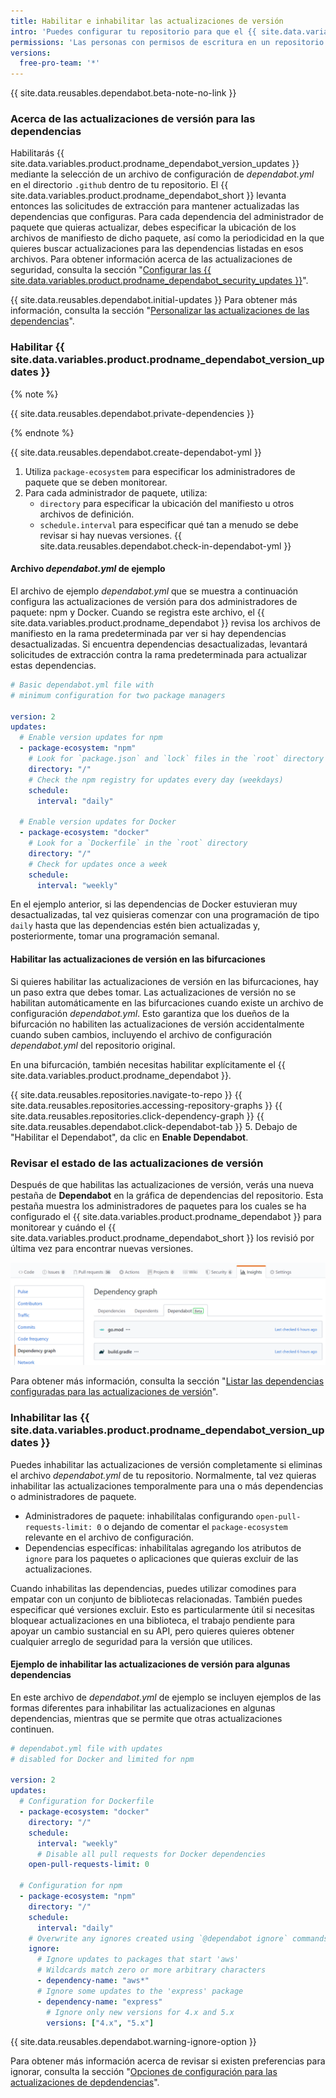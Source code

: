 ```yaml
---
title: Habilitar e inhabilitar las actualizaciones de versión
intro: 'Puedes configurar tu repositorio para que el {{ site.data.variables.product.prodname_dependabot }} actualice automáticamente los paquetes que utilizas.'
permissions: 'Las personas con permisos de escritura en un repositorio pueden habilitar o inhabilitar las {{ site.data.variables.product.prodname_dependabot_version_updates }} para el mismo.'
versions:
  free-pro-team: '*'
---
```


{{ site.data.reusables.dependabot.beta-note-no-link }}

### Acerca de las actualizaciones de versión para las dependencias

Habilitarás {{ site.data.variables.product.prodname_dependabot_version_updates }} mediante la selección de un archivo de configuración de *dependabot.yml* en el directorio `.github` dentro de tu repositorio. El {{ site.data.variables.product.prodname_dependabot_short }} levanta entonces las solicitudes de extracción para mantener actualizadas las dependencias que configuras. Para cada dependencia del administrador de paquete que quieras actualizar, debes especificar la ubicación de los archivos de manifiesto de dicho paquete, así como la periodicidad en la que quieres buscar actualizaciones para las dependencias listadas en esos archivos. Para obtener información acerca de las actualizaciones de seguridad, consulta la sección "[Configurar las {{ site.data.variables.product.prodname_dependabot_security_updates }}](/github/managing-security-vulnerabilities/configuring-github-dependabot-security-updates)".

{{ site.data.reusables.dependabot.initial-updates }} Para obtener más información, consulta la sección "[Personalizar las actualizaciones de las dependencias](/github/administering-a-repository/customizing-dependency-updates)".

### Habilitar {{ site.data.variables.product.prodname_dependabot_version_updates }}

{% note %}

{{ site.data.reusables.dependabot.private-dependencies }}

{% endnote %}

{{ site.data.reusables.dependabot.create-dependabot-yml }}
1. Utiliza `package-ecosystem` para especificar los administradores de paquete que se deben monitorear.
1. Para cada administrador de paquete, utiliza:
    - `directory` para especificar la ubicación del manifiesto u otros archivos de definición.
    - `schedule.interval` para especificar qué tan a menudo se debe revisar si hay nuevas versiones.
{{ site.data.reusables.dependabot.check-in-dependabot-yml }}

#### Archivo *dependabot.yml* de ejemplo

El archivo de ejemplo *dependabot.yml* que se muestra a continuación configura las actualizaciones de versión para dos administradores de paquete: npm y Docker. Cuando se registra este archivo, el {{ site.data.variables.product.prodname_dependabot }} revisa los archivos de manifiesto en la rama predeterminada par ver si hay dependencias desactualizadas. Si encuentra dependencias desactualizadas, levantará solicitudes de extracción contra la rama predeterminada para actualizar estas dependencias.

```yaml
# Basic dependabot.yml file with
# minimum configuration for two package managers

version: 2
updates:
  # Enable version updates for npm
  - package-ecosystem: "npm"
    # Look for `package.json` and `lock` files in the `root` directory
    directory: "/"
    # Check the npm registry for updates every day (weekdays)
    schedule:
      interval: "daily"

  # Enable version updates for Docker
  - package-ecosystem: "docker"
    # Look for a `Dockerfile` in the `root` directory
    directory: "/"
    # Check for updates once a week
    schedule:
      interval: "weekly"
```

En el ejemplo anterior, si las dependencias de Docker estuvieran muy desactualizadas, tal vez quisieras comenzar con una programación de tipo `daily` hasta que las dependencias estén bien actualizadas y, posteriormente, tomar una programación semanal.

#### Habilitar las actualizaciones de versión en las bifurcaciones

Si quieres habilitar las actualizaciones de versión en las bifurcaciones, hay un paso extra que debes tomar. Las actualizaciones de versión no se habilitan automáticamente en las bifurcaciones cuando existe un archivo de configuración *dependabot.yml*. Esto garantiza que los dueños de la bifurcación no habiliten las actualizaciones de versión accidentalmente cuando suben cambios, incluyendo el archivo de configuración *dependabot.yml* del repositorio original.

En una bifurcación, también necesitas habilitar explícitamente el {{ site.data.variables.product.prodname_dependabot }}.

{{ site.data.reusables.repositories.navigate-to-repo }}
{{ site.data.reusables.repositories.accessing-repository-graphs }}
{{ site.data.reusables.repositories.click-dependency-graph }}
{{ site.data.reusables.dependabot.click-dependabot-tab }}
5. Debajo de "Habilitar el Dependabot", da clic en **Enable Dependabot**.

### Revisar el estado de las actualizaciones de versión

Después de que habilitas las actualizaciones de versión, verás una nueva pestaña de **Dependabot** en la gráfica de dependencias del repositorio. Esta pestaña muestra los administradores de paquetes para los cuales se ha configurado el {{ site.data.variables.product.prodname_dependabot }} para monitorear y cuándo el {{ site.data.variables.product.prodname_dependabot_short }} los revisió por última vez para encontrar nuevas versiones.

![Pestaña de perspectivas de repositorio, gráfica de dependencias, pestaña de dependabot](/assets/images/help/dependabot/dependabot-tab-view-beta.png)

Para obtener más información, consulta la sección "[Listar las dependencias configuradas para las actualizaciones de versión](/github/administering-a-repository/listing-dependencies-configured-for-version-updates)".

### Inhabilitar las {{ site.data.variables.product.prodname_dependabot_version_updates }}

Puedes inhabilitar las actualizaciones de versión completamente si eliminas el archivo *dependabot.yml* de tu repositorio. Normalmente, tal vez quieras inhabilitar las actualizaciones temporalmente para una o más dependencias o administradores de paquete.

- Administradores de paquete: inhabilítalas configurando `open-pull-requests-limit: 0` o dejando de comentar el `package-ecosystem` relevante en el archivo de configuración.
- Dependencias específicas: inhabilítalas agregando los atributos de `ignore` para los paquetes o aplicaciones que quieras excluir de las actualizaciones.

Cuando inhabilitas las dependencias, puedes utilizar comodines para empatar con un conjunto de bibliotecas relacionadas. También puedes especificar qué versiones excluir. Esto es particularmente útil si necesitas bloquear actualizaciones en una biblioteca, el trabajo pendiente para apoyar un cambio sustancial en su API, pero quieres quieres obtener cualquier arreglo de seguridad para la versión que utilices.

#### Ejemplo de inhabilitar las actualizaciones de versión para algunas dependencias

En este archivo de *dependabot.yml* de ejemplo se incluyen ejemplos de las formas diferentes para inhabilitar las actualizaciones en algunas dependencias, mientras que se permite que otras actualizaciones continuen.

```yaml
# dependabot.yml file with updates
# disabled for Docker and limited for npm

version: 2
updates:
  # Configuration for Dockerfile
  - package-ecosystem: "docker"
    directory: "/"
    schedule:
      interval: "weekly"
      # Disable all pull requests for Docker dependencies
    open-pull-requests-limit: 0

  # Configuration for npm
  - package-ecosystem: "npm"
    directory: "/"
    schedule:
      interval: "daily"
    # Overwrite any ignores created using `@dependabot ignore` commands
    ignore:
      # Ignore updates to packages that start 'aws'
      # Wildcards match zero or more arbitrary characters
      - dependency-name: "aws*"
      # Ignore some updates to the 'express' package
      - dependency-name: "express"
        # Ignore only new versions for 4.x and 5.x
        versions: ["4.x", "5.x"]
```

{{ site.data.reusables.dependabot.warning-ignore-option }}

Para obtener más información acerca de revisar si existen preferencias para ignorar, consulta la sección "[Opciones de configuración para las actualizaciones de depdendencias](/github/administering-a-repository/configuration-options-for-dependency-updates#ignore)".

